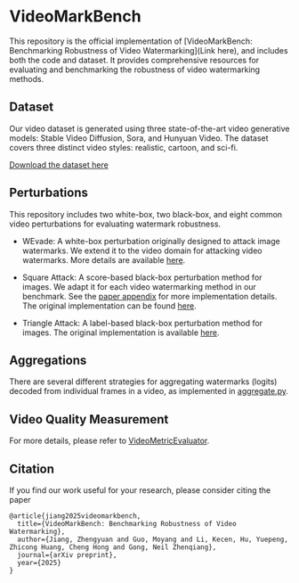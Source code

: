 # VideoMarkBench

This repository is the official implementation of [VideoMarkBench: Benchmarking Robustness of Video Watermarking](Link here), and includes both the code and dataset. It provides comprehensive resources for evaluating and benchmarking the robustness of video watermarking methods.



## Dataset

Our video dataset is generated using three state-of-the-art video generative models: Stable Video Diffusion, Sora, and Hunyuan Video. The dataset covers three distinct video styles: realistic, cartoon, and sci-fi.

[Download the dataset here](https://www.kaggle.com/datasets/zhengyuanjiang/videomarkbench/data)



## Perturbations

This repository includes two white-box, two black-box, and eight common video perturbations for evaluating watermark robustness.

- WEvade: A white-box perturbation originally designed to attack image watermarks. We extend it to the video domain for attacking video watermarks. More details are available [here](https://github.com/zhengyuan-jiang/WEvade).

- Square Attack: A score-based black-box perturbation method for images. We adapt it for each video watermarking method in our benchmark. See the [paper appendix]() for more implementation details. The original implementation can be found [here](https://github.com/max-andr/square-attack).

- Triangle Attack: A label-based black-box perturbation method for images. The original implementation is available [here](https://github.com/xiaosen-wang/TA).



## Aggregations

There are several different strategies for aggregating watermarks (logits) decoded from individual frames in a video, as implemented in [aggregate.py](https://github.com/zhengyuan-jiang/VideoMarkBench/blob/main/aggregation.py).



## Video Quality Measurement

For more details, please refer to [VideoMetricEvaluator](https://github.com/Cookieser/VideoMetricEvaluator).



## Citation

If you find our work useful for your research, please consider citing the paper
```
@article{jiang2025videomarkbench,
  title={VideoMarkBench: Benchmarking Robustness of Video Watermarking},
  author={Jiang, Zhengyuan and Guo, Moyang and Li, Kecen, Hu, Yuepeng, Zhicong Huang, Cheng Hong and Gong, Neil Zhenqiang},
  journal={arXiv preprint},
  year={2025}
}
```
